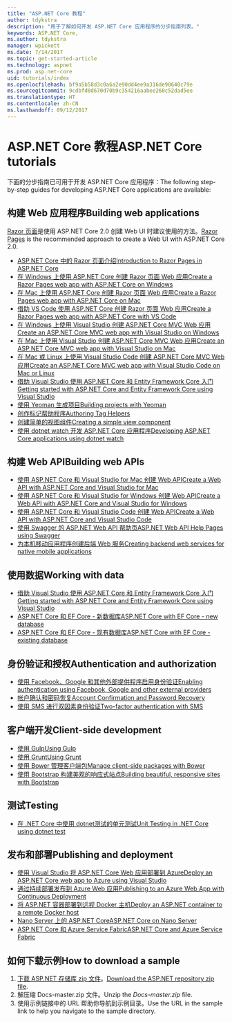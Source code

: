 ```yaml
---
title: "ASP.NET Core 教程"
author: tdykstra
description: "用于了解如何开发 ASP.NET Core 应用程序的分步指南列表。"
keywords: ASP.NET Core,
ms.author: tdykstra
manager: wpickett
ms.date: 7/14/2017
ms.topic: get-started-article
ms.technology: aspnet
ms.prod: asp.net-core
uid: tutorials/index
ms.openlocfilehash: bf9a5b58d3c0a6a2e90dd4ee9a316de90640c79e
ms.sourcegitcommit: 9cdbfd0d670d70b9c354216aabee260c52dad5ee
ms.translationtype: HT
ms.contentlocale: zh-CN
ms.lasthandoff: 09/12/2017
---
```

# <a name="aspnet-core-tutorials"></a><span data-ttu-id="8cf54-104">ASP.NET Core 教程</span><span class="sxs-lookup"><span data-stu-id="8cf54-104">ASP.NET Core tutorials</span></span>

<span data-ttu-id="8cf54-105">下面的分步指南已可用于开发 ASP.NET Core 应用程序：</span><span class="sxs-lookup"><span data-stu-id="8cf54-105">The following step-by-step guides for developing ASP.NET Core applications are available:</span></span>

## <a name="building-web-applications"></a><span data-ttu-id="8cf54-106">构建 Web 应用程序</span><span class="sxs-lookup"><span data-stu-id="8cf54-106">Building web applications</span></span>

<span data-ttu-id="8cf54-107">[Razor 页面](xref:mvc/razor-pages/index)是使用 ASP.NET Core 2.0 创建 Web UI 时建议使用的方法。</span><span class="sxs-lookup"><span data-stu-id="8cf54-107">[Razor Pages](xref:mvc/razor-pages/index) is the recommended approach to create a Web UI with ASP.NET Core 2.0.</span></span>

* [<span data-ttu-id="8cf54-108">ASP.NET Core 中的 Razor 页面介绍</span><span class="sxs-lookup"><span data-stu-id="8cf54-108">Introduction to Razor Pages in ASP.NET Core</span></span>](xref:mvc/razor-pages/index)
* [<span data-ttu-id="8cf54-109">在 Windows 上使用 ASP.NET Core 创建 Razor 页面 Web 应用</span><span class="sxs-lookup"><span data-stu-id="8cf54-109">Create a Razor Pages web app with ASP.NET Core on Windows</span></span>](xref:tutorials/razor-pages/index)
* [<span data-ttu-id="8cf54-110">在 Mac 上使用 ASP.NET Core 创建 Razor 页面 Web 应用</span><span class="sxs-lookup"><span data-stu-id="8cf54-110">Create a Razor Pages web app with ASP.NET Core on Mac</span></span>](xref:tutorials/razor-pages-mac/index)  
* [<span data-ttu-id="8cf54-111">借助 VS Code 使用 ASP.NET Core 创建 Razor 页面 Web 应用</span><span class="sxs-lookup"><span data-stu-id="8cf54-111">Create a Razor Pages web app with ASP.NET Core with VS Code</span></span>](xref:tutorials/razor-pages-vsc/index) 
* [<span data-ttu-id="8cf54-112">在 Windows 上使用 Visual Studio 创建 ASP.NET Core MVC Web 应用</span><span class="sxs-lookup"><span data-stu-id="8cf54-112">Create an ASP.NET Core MVC web app with Visual Studio on Windows</span></span>](first-mvc-app/index.md)
* [<span data-ttu-id="8cf54-113">在 Mac 上使用 Visual Studio 创建 ASP.NET Core MVC Web 应用</span><span class="sxs-lookup"><span data-stu-id="8cf54-113">Create an ASP.NET Core MVC web app with Visual Studio on Mac</span></span>](first-mvc-app-mac/index.md)
* [<span data-ttu-id="8cf54-114">在 Mac 或 Linux 上使用 Visual Studio Code 创建 ASP.NET Core MVC Web 应用</span><span class="sxs-lookup"><span data-stu-id="8cf54-114">Create an ASP.NET Core MVC web app with Visual Studio Code on Mac or Linux </span></span>](first-mvc-app-xplat/index.md)
* [<span data-ttu-id="8cf54-115">借助 Visual Studio 使用 ASP.NET Core 和 Entity Framework Core 入门</span><span class="sxs-lookup"><span data-stu-id="8cf54-115">Getting started with ASP.NET Core and Entity Framework Core using Visual Studio</span></span>](../data/ef-mvc/index.md)
* [<span data-ttu-id="8cf54-116">使用 Yeoman 生成项目</span><span class="sxs-lookup"><span data-stu-id="8cf54-116">Building projects with Yeoman</span></span>](../client-side/yeoman.md)
* [<span data-ttu-id="8cf54-117">创作标记帮助程序</span><span class="sxs-lookup"><span data-stu-id="8cf54-117">Authoring Tag Helpers</span></span>](../mvc/views/tag-helpers/authoring.md)
* [<span data-ttu-id="8cf54-118">创建简单的视图组件</span><span class="sxs-lookup"><span data-stu-id="8cf54-118">Creating a simple view component</span></span>](../mvc/views/view-components.md#walkthrough-creating-a-simple-view-component)
* [<span data-ttu-id="8cf54-119">使用 dotnet watch 开发 ASP.NET Core 应用程序</span><span class="sxs-lookup"><span data-stu-id="8cf54-119">Developing ASP.NET Core applications using dotnet watch</span></span>](dotnet-watch.md)

## <a name="building-web-apis"></a><span data-ttu-id="8cf54-120">构建 Web API</span><span class="sxs-lookup"><span data-stu-id="8cf54-120">Building web APIs</span></span>
* [<span data-ttu-id="8cf54-121">使用 ASP.NET Core 和 Visual Studio for Mac 创建 Web API</span><span class="sxs-lookup"><span data-stu-id="8cf54-121">Create a Web API with ASP.NET Core and Visual Studio for Mac</span></span>](xref:tutorials/first-web-api-mac)
* [<span data-ttu-id="8cf54-122">使用 ASP.NET Core 和 Visual Studio for Windows 创建 Web API</span><span class="sxs-lookup"><span data-stu-id="8cf54-122">Create a Web API with ASP.NET Core and Visual Studio for Windows</span></span>](first-web-api.md)
* [<span data-ttu-id="8cf54-123">使用 ASP.NET Core 和 Visual Studio Code 创建 Web API</span><span class="sxs-lookup"><span data-stu-id="8cf54-123">Create a Web API with ASP.NET Core and Visual Studio Code</span></span>](web-api-vsc.md)
* [<span data-ttu-id="8cf54-124">使用 Swagger 的 ASP.NET Web API 帮助页</span><span class="sxs-lookup"><span data-stu-id="8cf54-124">ASP.NET Web API Help Pages using Swagger</span></span>](web-api-help-pages-using-swagger.md)
* [<span data-ttu-id="8cf54-125">为本机移动应用程序创建后端 Web 服务</span><span class="sxs-lookup"><span data-stu-id="8cf54-125">Creating backend web services for native mobile applications</span></span>](../mobile/native-mobile-backend.md)

## <a name="working-with-data"></a><span data-ttu-id="8cf54-126">使用数据</span><span class="sxs-lookup"><span data-stu-id="8cf54-126">Working with data</span></span>
* [<span data-ttu-id="8cf54-127">借助 Visual Studio 使用 ASP.NET Core 和 Entity Framework Core 入门</span><span class="sxs-lookup"><span data-stu-id="8cf54-127">Getting started with ASP.NET Core and Entity Framework Core using Visual Studio</span></span>](../data/ef-mvc/index.md)
* [<span data-ttu-id="8cf54-128">ASP.NET Core 和 EF Core - 新数据库</span><span class="sxs-lookup"><span data-stu-id="8cf54-128">ASP.NET Core with EF Core - new database</span></span>](https://docs.microsoft.com/ef/core/get-started/aspnetcore/new-db)
* [<span data-ttu-id="8cf54-129">ASP.NET Core 和 EF Core - 现有数据库</span><span class="sxs-lookup"><span data-stu-id="8cf54-129">ASP.NET Core with EF Core - existing database</span></span>](https://docs.microsoft.com/ef/core/get-started/aspnetcore/existing-db)

## <a name="authentication-and-authorization"></a><span data-ttu-id="8cf54-130">身份验证和授权</span><span class="sxs-lookup"><span data-stu-id="8cf54-130">Authentication and authorization</span></span>
* [<span data-ttu-id="8cf54-131">使用 Facebook、Google 和其他外部提供程序启用身份验证</span><span class="sxs-lookup"><span data-stu-id="8cf54-131">Enabling authentication using Facebook, Google and other external providers</span></span>](../security/authentication/social/index.md)
* [<span data-ttu-id="8cf54-132">帐户确认和密码恢复</span><span class="sxs-lookup"><span data-stu-id="8cf54-132">Account Confirmation and Password Recovery</span></span>](../security/authentication/accconfirm.md)
* [<span data-ttu-id="8cf54-133">使用 SMS 进行双因素身份验证</span><span class="sxs-lookup"><span data-stu-id="8cf54-133">Two-factor authentication with SMS</span></span>](../security/authentication/2fa.md)

## <a name="client-side-development"></a><span data-ttu-id="8cf54-134">客户端开发</span><span class="sxs-lookup"><span data-stu-id="8cf54-134">Client-side development</span></span>
* [<span data-ttu-id="8cf54-135">使用 Gulp</span><span class="sxs-lookup"><span data-stu-id="8cf54-135">Using Gulp</span></span>](../client-side/using-gulp.md)
* [<span data-ttu-id="8cf54-136">使用 Grunt</span><span class="sxs-lookup"><span data-stu-id="8cf54-136">Using Grunt</span></span>](../client-side/using-grunt.md)
* [<span data-ttu-id="8cf54-137">使用 Bower 管理客户端包</span><span class="sxs-lookup"><span data-stu-id="8cf54-137">Manage client-side packages with Bower</span></span>](../client-side/bower.md)
* [<span data-ttu-id="8cf54-138">使用 Bootstrap 构建美观的响应式站点</span><span class="sxs-lookup"><span data-stu-id="8cf54-138">Building beautiful, responsive sites with Bootstrap</span></span>](../client-side/bootstrap.md)

## <a name="testing"></a><span data-ttu-id="8cf54-139">测试</span><span class="sxs-lookup"><span data-stu-id="8cf54-139">Testing</span></span>
* [<span data-ttu-id="8cf54-140">在 .NET Core 中使用 dotnet测试的单元测试</span><span class="sxs-lookup"><span data-stu-id="8cf54-140">Unit Testing in .NET Core using dotnet test</span></span>](https://docs.microsoft.com/dotnet/articles/core/testing/unit-testing-with-dotnet-test)

## <a name="publishing-and-deployment"></a><span data-ttu-id="8cf54-141">发布和部署</span><span class="sxs-lookup"><span data-stu-id="8cf54-141">Publishing and deployment</span></span>
* [<span data-ttu-id="8cf54-142">使用 Visual Studio 将 ASP.NET Core Web 应用部署到 Azure</span><span class="sxs-lookup"><span data-stu-id="8cf54-142">Deploy an ASP.NET Core web app to Azure using Visual Studio</span></span>](publish-to-azure-webapp-using-vs.md)
* [<span data-ttu-id="8cf54-143">通过持续部署发布到 Azure Web 应用</span><span class="sxs-lookup"><span data-stu-id="8cf54-143">Publishing to an Azure Web App with Continuous Deployment</span></span>](../publishing/azure-continuous-deployment.md)
* [<span data-ttu-id="8cf54-144">将 ASP.NET 容器部署到远程 Docker 主机</span><span class="sxs-lookup"><span data-stu-id="8cf54-144">Deploy an ASP.NET container to a remote Docker host</span></span>](https://docs.microsoft.com/azure/vs-azure-tools-docker-hosting-web-apps-in-docker)
* [<span data-ttu-id="8cf54-145">Nano Server 上的 ASP.NET Core</span><span class="sxs-lookup"><span data-stu-id="8cf54-145">ASP.NET Core on Nano Server</span></span>](nano-server.md)
* [<span data-ttu-id="8cf54-146">ASP.NET Core 和 Azure Service Fabric</span><span class="sxs-lookup"><span data-stu-id="8cf54-146">ASP.NET Core and Azure Service Fabric</span></span>](https://docs.microsoft.com/azure/service-fabric/service-fabric-add-a-web-frontend)

<a name="download"></a> 
## <a name="how-to-download-a-sample"></a><span data-ttu-id="8cf54-147">如何下载示例</span><span class="sxs-lookup"><span data-stu-id="8cf54-147">How to download a sample</span></span>
1. <span data-ttu-id="8cf54-148">[下载 ASP.NET 存储库 zip 文件](https://codeload.github.com/aspnet/Docs/zip/master)。</span><span class="sxs-lookup"><span data-stu-id="8cf54-148">[Download the ASP.NET repository zip file](https://codeload.github.com/aspnet/Docs/zip/master).</span></span>
1. <span data-ttu-id="8cf54-149">解压缩 Docs-master.zip 文件。</span><span class="sxs-lookup"><span data-stu-id="8cf54-149">Unzip the *Docs-master.zip* file.</span></span>
1. <span data-ttu-id="8cf54-150">使用示例链接中的 URL 帮助你导航到示例目录。</span><span class="sxs-lookup"><span data-stu-id="8cf54-150">Use the URL in the sample link to help you navigate to the sample directory.</span></span> 
